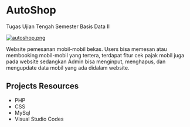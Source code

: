 # AutoShop 
Tugas Ujian Tengah Semester Basis Data II

[![autoshop.png](https://i.postimg.cc/T1NKyLWm/autoshop.png)](https://postimg.cc/Fkcr8Kps)

Website pemesanan mobil-mobil bekas. Users bisa memesan atau membooking mobil-mobil yang tertera, terdapat fitur cek pajak mobil juga pada website sedangkan Admin bisa menginput, menghapus, dan mengupdate data mobil yang ada didalam website. 

## Projects Resources
- PHP
- CSS
- MySql
- Visual Studio Codes

